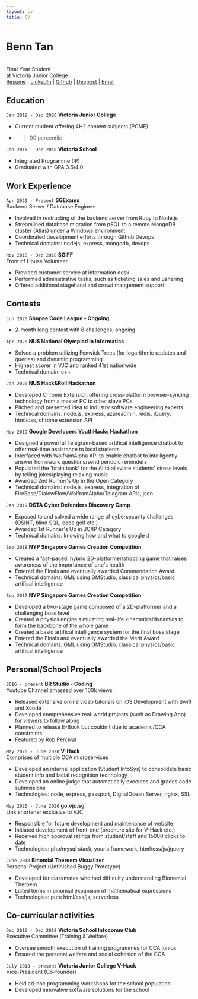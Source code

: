 ```yaml
---
layout: cv
title: CV
---
```

# Benn Tan
<br>
Final Year Student <br>
at Victoria Junior College

<div id="webaddress">
<a href="https://btjm123.github.io/cv/">
Resume</a> |
<a href="https://www.linkedin.com/in/benn-tan-5931091a0/">
LinkedIn</a> |
<a href="https://github.com/btjm123/">
Github</a> |
<a href="https://devpost.com/btjm123">
Devpost</a> |
<a href="mailto:btjm123@gmail.com">
Email</a>
</div>



## Education

`Jan 2019 - Dec 2020`
**Victoria Junior College** <br>
- Current student offering 4H2 content subjects (PCME)
- >90 percentile

`Jan 2015 - Dec 2018`
**Victoria School**<br>
- Integrated Programme (IP)
- Graduated with GPA 3.6/4.0


## Work Experience

`Apr 2020 - Present`
**SGExams**<br>
Backend Server / Database Engineer
- Involved in restructing of the backend server from Ruby to Node.js
- Streamlined database migration from pSQL to a remote MongoDB cluster (Atlas) under a Windows environment
- Coordinated development efforts through Github Devops
- Technical domains: nodejs, express, mongodb, devops

`Nov 2018 - Dec 2018`
**SGIFF**<br>
Front of House Volunteer
- Provided customer service at information desk
- Performed administrative tasks, such as ticketing sales and ushering
- Offered additional stagehand and crowd mangement support


## Contests

`Jun 2020`
**Shopee Code League - Ongoing**
- 2-month long contest with 8 challenges, ongoing

`Apr 2020`
**NUS National Olympiad in Informatics** 
- Solved a problem utilizing Fenwick Trees (for logarithmic updates and queries) and dynamic programming
- Highest scorer in VJC and ranked 41st nationwide
- Technical domain: c++

`Jan 2020`
**NUS Hack&Roll Hackathon**
- Developed Chrome Extension offering cross-platform browser-syncing technology from a master PC to other slave PCs 
- Pitched and presented idea to industry software engineering experts
- Technical domains: node.js, express, azureadmin, redis, jQuery, html/css, chrome extension API

`Nov 2019`
**Google Developers YouthHacks Hackathon**
- Designed a powerful Telegram-based artifical intelligence chatbot to offer real-time assistance to local students
- Interfaced with WolframAlpha API to enable chatbot to intelligently answer homework questions/send periodic reminders
- Populated the 'brain bank' for the AI to alleviate students' stress levels by telling jokes/playing relaxing music
- Awarded 2nd Runner's Up in the Open Category
- Technical domains: node.js, express, integration of FireBase/DialowFlow/WolframAlpha/Telegram APIs, json

`Jan 2019`
**DSTA Cyber Defenders Discovery Camp** 
- Exposed to and solved a wide range of cybersecurity challenges (OSINT, blind SQL, code golf etc.)
- Awarded 1st Runner's Up in JC/IP Category
- Technical domains: knowing how and what to google :)

`Sep 2018`
**NYP Singapore Games Creation Competition**
- Created a fast-paced, hybrid 2D-platformer/shooting game that raises awareness of the importance of one's health
- Entered the Finals and eventually awarded Commendation Award
- Technical domains: GML using GMStudio, classical physics/basic artifical intelligence

`Sep 2017`
**NYP Singapore Games Creation Competition**
- Developed a two-stage game composed of a 2D-platformer and a challenging boss level
- Created a physics engine simulating real-life kinematics/dynamics to form the backbone of the whole game
- Created a basic artifical intelligence system for the final boss stage
- Entered the Finals and eventually awarded the Merit Award
- Technical domains: GML using GMStudio, classical physics/basic artifical intelligence

<div style="page-break-after: always;"></div>


## Personal/School Projects

`2016 - present`
**BR Studio - Coding**<br>
Youtube Channel amassed over 100k views

- Released extensive online video tutorials on iOS Development with Swift and Xcode
- Developed comprehensive real-world projects (such as Drawing App) for viewers to follow along
- Planned to release E-Book but couldn't due to academic/CCA constraints
- Featured by Rob Percival 

`May 2020 - June 2020`
**V-Hack**<br>
Comprises of multiple CCA microservices

- Developed an internal application (Student InfoSys) to consolidate basic student info and facial recognition technology
- Developed an online judge that automatically executes and grades code submissions
- Technologies: node, express, passport, DigitalOcean Server, nginx, SSL

`May 2020 - June 2020`
**go.vjc.sg**<br>
Link shortener exclusive to VJC

- Responsible for future development and maintenance of website
- Initiated development of front-end (brochure site for V-Hack etc.)
- Received high approval ratings from student/staff and 15000 clicks to date
- Technologies: php/mysql stack, yourls framework, html/css/js/jquery

`June 2018`
**Binomial Theroem Visualizer** <br>
Personal Project (Unfinished Buggy Prototype)

- Developed for classmates who had difficulty understanding Bionomial Theroem
- Listed terms in binomial expansion of mathematical expressions
- Technologies: pure html/css/js, serverless

## Co-curricular activities

`Dec 2016 - Dec 2018`
**Victoria School Infocomm Club**<br>
Executive Committee (Training & Welfare)

- Oversee smooth execution of training programmes for CCA junios
- Ensured the personal welfare and social cohesion of the CCA

`July 2019 - present`
**Victoria Junior College V-Hack**<br>
Vice-President (Co-founder)

- Held ad-hoc programming workshops for the school population
- Developed innovative software solutions for the school
